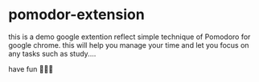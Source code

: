 # pomodor-extension

this is a demo google extention reflect simple technique of Pomodoro  for google chrome. 
this will help you manage your time and let you focus on any tasks such as study....

have fun 🚀👩‍🚀
